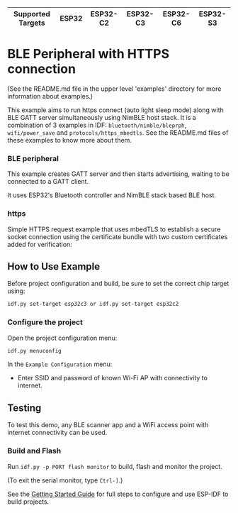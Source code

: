 | Supported Targets | ESP32 | ESP32-C2 | ESP32-C3 | ESP32-C6 | ESP32-S3 |
| ----------------- | ----- | -------- | -------- | -------- | -------- |

# BLE Peripheral with HTTPS connection

(See the README.md file in the upper level 'examples' directory for more information about examples.)

This example aims to run https connect (auto light sleep mode) along with BLE GATT server simultaneously using NimBLE host stack. It is a combination of 3 examples in IDF: `bluetooth/nimble/bleprph`, `wifi/power_save` and `protocols/https_mbedtls`. See the README.md files of these examples to know more about them.

### BLE peripheral

This example creates GATT server and then starts advertising, waiting to be connected to a GATT client.

It uses ESP32's Bluetooth controller and NimBLE stack based BLE host.

### https

Simple HTTPS request example that uses mbedTLS to establish a secure socket connection using the certificate bundle with two custom certificates added for verification:

## How to Use Example

Before project configuration and build, be sure to set the correct chip target using:

```bash
idf.py set-target esp32c3 or idf.py set-target esp32c2
```

### Configure the project

Open the project configuration menu: 

```bash
idf.py menuconfig
```

In the `Example Configuration` menu:

* Enter SSID and password of known Wi-Fi AP with connectivity to internet.

## Testing

To test this demo, any BLE scanner app and a WiFi access point with internet connectivity can be used.

### Build and Flash

Run `idf.py -p PORT flash monitor` to build, flash and monitor the project.

(To exit the serial monitor, type ``Ctrl-]``.)

See the [Getting Started Guide](https://idf.espressif.com/) for full steps to configure and use ESP-IDF to build projects.
